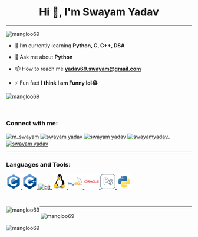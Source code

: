 <h1 align="center">Hi 👋, I'm Swayam Yadav</h1>
<hr>
<p align="left"> <img src="https://komarev.com/ghpvc/?username=mangloo69&label=Profile%20views&color=0e75b6&style=flat" alt="mangloo69" /> </p>

- 🌱 I’m currently learning **Python, C, C++, DSA**

- 💬 Ask me about **Python**

- 📫 How to reach me **yadav69.swayam@gmail.com**

- ⚡ Fun fact **I think I am Funny lol😂**

<p align="left"> <a href="https://github.com/ryo-ma/github-profile-trophy"><img src="https://github-profile-trophy.vercel.app/?username=mangloo69" alt="mangloo69" /></a> </p>
<br>
<h3 align="left">Connect with me:</h3>
<p align="left">
<a href="https://twitter.com/m_swayam" target="blank"><img align="center" src="https://raw.githubusercontent.com/rahuldkjain/github-profile-readme-generator/master/src/images/icons/Social/twitter.svg" alt="m_swayam" height="30" width="40" /></a>
<a href="https://linkedin.com/in/swayam yadav" target="blank"><img align="center" src="https://raw.githubusercontent.com/rahuldkjain/github-profile-readme-generator/master/src/images/icons/Social/linked-in-alt.svg" alt="swayam yadav" height="30" width="40" /></a>
<a href="https://fb.com/swayam yadav" target="blank"><img align="center" src="https://raw.githubusercontent.com/rahuldkjain/github-profile-readme-generator/master/src/images/icons/Social/facebook.svg" alt="swayam yadav" height="30" width="40" /></a>
<a href="https://instagram.com/swayamyadav_" target="blank"><img align="center" src="https://raw.githubusercontent.com/rahuldkjain/github-profile-readme-generator/master/src/images/icons/Social/instagram.svg" alt="swayamyadav_" height="30" width="40" /></a>
<a href="https://www.youtube.com/c/swayam yadav" target="blank"><img align="center" src="https://raw.githubusercontent.com/rahuldkjain/github-profile-readme-generator/master/src/images/icons/Social/youtube.svg" alt="swayam yadav" height="30" width="40" /></a>
</p>
<hr>
<h3 align="left">Languages and Tools:</h3>
<p align="left"> <a href="https://www.cprogramming.com/" target="_blank" rel="noreferrer"> <img src="https://raw.githubusercontent.com/devicons/devicon/master/icons/c/c-original.svg" alt="c" width="40" height="40"/> </a> <a href="https://www.w3schools.com/cpp/" target="_blank" rel="noreferrer"> <img src="https://raw.githubusercontent.com/devicons/devicon/master/icons/cplusplus/cplusplus-original.svg" alt="cplusplus" width="40" height="40"/> </a> <a href="https://git-scm.com/" target="_blank" rel="noreferrer"> <img src="https://www.vectorlogo.zone/logos/git-scm/git-scm-icon.svg" alt="git" width="40" height="40"/> </a> <a href="https://www.linux.org/" target="_blank" rel="noreferrer"> <img src="https://raw.githubusercontent.com/devicons/devicon/master/icons/linux/linux-original.svg" alt="linux" width="40" height="40"/> </a> <a href="https://www.mysql.com/" target="_blank" rel="noreferrer"> <img src="https://raw.githubusercontent.com/devicons/devicon/master/icons/mysql/mysql-original-wordmark.svg" alt="mysql" width="40" height="40"/> </a> <a href="https://www.oracle.com/" target="_blank" rel="noreferrer"> <img src="https://raw.githubusercontent.com/devicons/devicon/master/icons/oracle/oracle-original.svg" alt="oracle" width="40" height="40"/> </a> <a href="https://www.photoshop.com/en" target="_blank" rel="noreferrer"> <img src="https://raw.githubusercontent.com/devicons/devicon/master/icons/photoshop/photoshop-line.svg" alt="photoshop" width="40" height="40"/> </a> <a href="https://www.python.org" target="_blank" rel="noreferrer"> <img src="https://raw.githubusercontent.com/devicons/devicon/master/icons/python/python-original.svg" alt="python" width="40" height="40"/> </a> </p>

<br>
<p><img align="left" src="https://github-readme-stats.vercel.app/api/top-langs?username=mangloo69&show_icons=true&locale=en&layout=compact" alt="mangloo69" /></p>
<hr>
<p>&nbsp;<img align="center" src="https://github-readme-stats.vercel.app/api?username=mangloo69&show_icons=true&locale=en" alt="mangloo69" /></p>

<p><img align="center" src="https://github-readme-streak-stats.herokuapp.com/?user=mangloo69&" alt="mangloo69" /></p>
